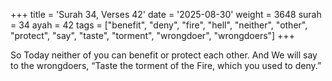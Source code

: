+++
title = 'Surah 34, Verses 42'
date = '2025-08-30'
weight = 3648
surah = 34
ayah = 42
tags = ["benefit", "deny", "fire", "hell", "neither", "other", "protect", "say", "taste", "torment", "wrongdoer", "wrongdoers"]
+++

So Today neither of you can benefit or protect each other. And We will say to the wrongdoers, “Taste the torment of the Fire, which you used to deny.”